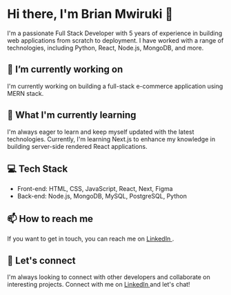 # Hi there, I'm Brian Mwiruki 👋


   I'm a passionate Full Stack Developer with 5 years of experience in building web applications from scratch to deployment. I    have worked with a range of technologies, including Python, React, Node.js, MongoDB, and more.

## 🔭 I’m currently working on

 I'm currently working on building a full-stack e-commerce application using MERN stack.

## 🌱 What I'm currently learning

  I'm always eager to learn and keep myself updated with the latest technologies. Currently, I'm learning Next.js to enhance     my knowledge in building server-side rendered React applications.

## 💻 Tech Stack

 * Front-end: HTML, CSS, JavaScript, React, Next, Figma
 * Back-end: Node.js, MongoDB, MySQL, PostgreSQL, Python




## 📫 How to reach me

  If you want to get in touch, you can reach me on <a href="https://www.linkedin.com/in/brianmwiruki/" target="_blank">         LinkedIn </a>. 

## 🤝 Let's connect

  I'm always looking to connect with other developers and collaborate on interesting projects. Connect with me on <a            href="https://www.linkedin.com/in/brianmwiruki/" target="_blank"> LinkedIn </a> and let's chat!

<!--
**brianmwiruki/brianmwiruki** is a ✨ _special_ ✨ repository because its `README.md` (this file) appears on your GitHub profile.

Here are some ideas to get you started:

- 🔭 I’m currently working on ...
- 🌱 I’m currently learning ...
- 👯 I’m looking to collaborate on ...
- 🤔 I’m looking for help with ...
- 💬 Ask me about ...
- 📫 How to reach me: ...
- 😄 Pronouns: ...
- ⚡ Fun fact: ...
-->
